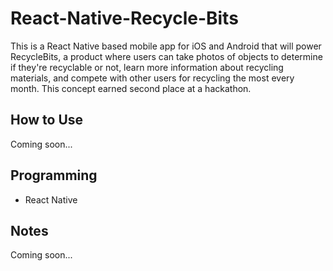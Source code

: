 # React-Native-Recycle-Bits
This is a React Native based mobile app for iOS and Android that will power RecycleBits, a product where users can take photos of objects to determine if they're recyclable or not, learn more information about recycling materials, and compete with other users for recycling the most every month. This concept earned second place at a hackathon.

## How to Use
Coming soon...

## Programming
* React Native

## Notes
Coming soon...
